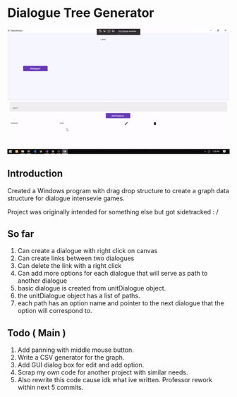 # Dialogue Tree Generator

<img src="https://github.com/Manjunatha-b/DialogueGraph/blob/master/Temp.gif" width="650">

## Introduction
Created a Windows program with drag drop structure to create a graph data structure for dialogue intensevie games.

Project was originally intended for something else but got sidetracked : /

## So far 

1. Can create a dialogue with right click on canvas
1. Can create links between two dialogues
1. Can delete the link with a right click
1. Can add more options for each dialogue that will serve as path to another dialogue
1. basic dialogue is created from unitDialogue object.
1. the unitDialogue object has a list of paths.
1. each path has an option name and pointer to the next dialogue that the option will correspond to.

## Todo ( Main )

1. Add panning with middle mouse button.
1. Write a CSV generator for the graph.
1. Add GUI dialog box for edit and add option.
1. Scrap my own code for another project with similar needs.
1. Also rewrite this code cause idk what ive written. Professor rework within next 5 commits.
